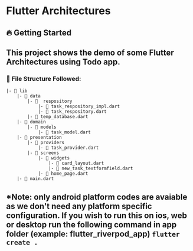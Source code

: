 # Flutter Architectures
## 🔥 Getting Started

## This project shows the demo of some Flutter Architectures using Todo app.

### 📁 File Structure Followed:

    |- 📂 lib
        |- 📂 data
            |- 📂  respository
                |- 📰 task_respository_impl.dart
                |- 📰 task_respository.dart
            |- 📰 temp_database.dart
        |- 📂 domain
            |- 📂 models
                |- 📰 task_model.dart
        |- 📂 presentation
            |- 📂 providers
                |- 📰 task_provider.dart
            |- 📂 screens
                |- 📂 widgets
                    |- 📰 card_layout.dart
                    |- 📰 new_task_textformfield.dart
                |- 📰 home_page.dart
        |- 📰 main.dart

## *Note: only android platform codes are avaiable as we don't need any platform specific configuration. If you wish to run this on ios, web or desktop run the following command in app folder (example: flutter_riverpod_app) `flutter create .`
